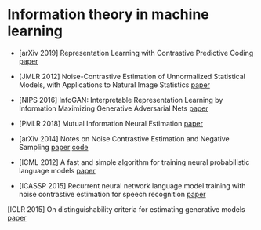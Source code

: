 # Information theory in machine learning

* [arXiv 2019] Representation Learning with Contrastive Predictive Coding [paper](https://arxiv.org/pdf/1807.03748.pdf)

* [JMLR 2012] Noise-Contrastive Estimation of Unnormalized Statistical Models, with Applications to Natural Image Statistics [paper](https://www.jmlr.org/papers/volume13/gutmann12a/gutmann12a.pdf)

* [NIPS 2016] InfoGAN: Interpretable Representation Learning by Information Maximizing Generative Adversarial Nets [paper](https://arxiv.org/pdf/1606.03657.pdf)

* [PMLR 2018] Mutual Information Neural Estimation [paper](https://arxiv.org/pdf/1801.04062.pdf)

* [arXiv 2014] Notes on Noise Contrastive Estimation and Negative Sampling [paper](https://arxiv.org/pdf/1410.8251.pdf) [code](https://github.com/Stonesjtu/Pytorch-NCE)

* [ICML 2012] A fast and simple algorithm for training neural probabilistic language models [paper](https://arxiv.org/ftp/arxiv/papers/1206/1206.6426.pdf)

* [ICASSP 2015] Recurrent neural network language model training with noise contrastive estimation for speech recognition [paper](http://mi.eng.cam.ac.uk/projects/cued-rnnlm/papers/ICASSP2015-rnnlm-nce.pdf)

[ICLR 2015] On distinguishability criteria for estimating generative models [paper](https://arxiv.org/pdf/1412.6515.pdf)
